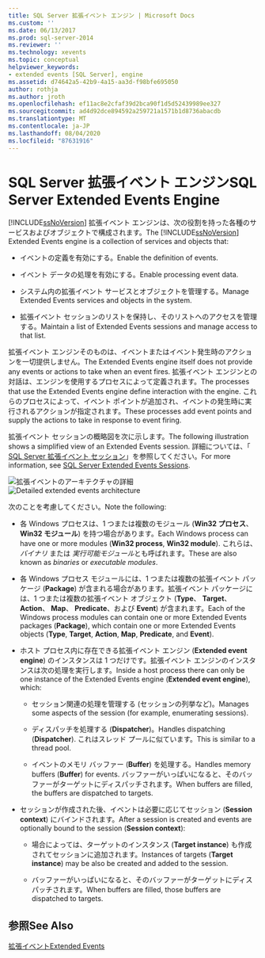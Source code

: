 ```yaml
---
title: SQL Server 拡張イベント エンジン | Microsoft Docs
ms.custom: ''
ms.date: 06/13/2017
ms.prod: sql-server-2014
ms.reviewer: ''
ms.technology: xevents
ms.topic: conceptual
helpviewer_keywords:
- extended events [SQL Server], engine
ms.assetid: d74642a5-42b9-4a15-aa3d-f98bfe695050
author: rothja
ms.author: jroth
ms.openlocfilehash: ef11ac8e2cfaf39d2bca90f1d5d52439989ee327
ms.sourcegitcommit: ad4d92dce894592a259721a1571b1d8736abacdb
ms.translationtype: MT
ms.contentlocale: ja-JP
ms.lasthandoff: 08/04/2020
ms.locfileid: "87631916"
---
```

# <a name="sql-server-extended-events-engine"></a><span data-ttu-id="fcab8-102">SQL Server 拡張イベント エンジン</span><span class="sxs-lookup"><span data-stu-id="fcab8-102">SQL Server Extended Events Engine</span></span>
  <span data-ttu-id="fcab8-103">[!INCLUDE[ssNoVersion](../../includes/ssnoversion-md.md)] 拡張イベント エンジンは、次の役割を持った各種のサービスおよびオブジェクトで構成されます。</span><span class="sxs-lookup"><span data-stu-id="fcab8-103">The [!INCLUDE[ssNoVersion](../../includes/ssnoversion-md.md)] Extended Events engine is a collection of services and objects that:</span></span>  
  
-   <span data-ttu-id="fcab8-104">イベントの定義を有効にする。</span><span class="sxs-lookup"><span data-stu-id="fcab8-104">Enable the definition of events.</span></span>  
  
-   <span data-ttu-id="fcab8-105">イベント データの処理を有効にする。</span><span class="sxs-lookup"><span data-stu-id="fcab8-105">Enable processing event data.</span></span>  
  
-   <span data-ttu-id="fcab8-106">システム内の拡張イベント サービスとオブジェクトを管理する。</span><span class="sxs-lookup"><span data-stu-id="fcab8-106">Manage Extended Events services and objects in the system.</span></span>  
  
-   <span data-ttu-id="fcab8-107">拡張イベント セッションのリストを保持し、そのリストへのアクセスを管理する。</span><span class="sxs-lookup"><span data-stu-id="fcab8-107">Maintain a list of Extended Events sessions and manage access to that list.</span></span>  
  
 <span data-ttu-id="fcab8-108">拡張イベント エンジンそのものは、イベントまたはイベント発生時のアクションを一切提供しません。</span><span class="sxs-lookup"><span data-stu-id="fcab8-108">The Extended Events engine itself does not provide any events or actions to take when an event fires.</span></span> <span data-ttu-id="fcab8-109">拡張イベント エンジンとの対話は、エンジンを使用するプロセスによって定義されます。</span><span class="sxs-lookup"><span data-stu-id="fcab8-109">The processes that use the Extended Events engine define interaction with the engine.</span></span> <span data-ttu-id="fcab8-110">これらのプロセスによって、イベント ポイントが追加され、イベントの発生時に実行されるアクションが指定されます。</span><span class="sxs-lookup"><span data-stu-id="fcab8-110">These processes add event points and supply the actions to take in response to event firing.</span></span>  
  
 <span data-ttu-id="fcab8-111">拡張イベント セッションの概略図を次に示します。</span><span class="sxs-lookup"><span data-stu-id="fcab8-111">The following illustration shows a simplified view of an Extended Events session.</span></span> <span data-ttu-id="fcab8-112">詳細については、「 [SQL Server 拡張イベント セッション](sql-server-extended-events-sessions.md)」を参照してください。</span><span class="sxs-lookup"><span data-stu-id="fcab8-112">For more information, see [SQL Server Extended Events Sessions](sql-server-extended-events-sessions.md).</span></span>  
  
 <span data-ttu-id="fcab8-113">![拡張イベントのアーキテクチャの詳細](../../database-engine/media/xearchitecturedetailed.gif "拡張イベントのアーキテクチャの詳細")</span><span class="sxs-lookup"><span data-stu-id="fcab8-113">![Detailed extended events architecture](../../database-engine/media/xearchitecturedetailed.gif "Detailed extended events architecture")</span></span>  
  
 <span data-ttu-id="fcab8-114">次のことを考慮してください。</span><span class="sxs-lookup"><span data-stu-id="fcab8-114">Note the following:</span></span>  
  
-   <span data-ttu-id="fcab8-115">各 Windows プロセスは、1 つまたは複数のモジュール (**Win32 プロセス**、 **Win32 モジュール**) を持つ場合があります。</span><span class="sxs-lookup"><span data-stu-id="fcab8-115">Each Windows process can have one or more modules (**Win32 process**, **Win32 module**).</span></span> <span data-ttu-id="fcab8-116">これらは、 *バイナリ* または *実行可能モジュール*とも呼ばれます。</span><span class="sxs-lookup"><span data-stu-id="fcab8-116">These are also known as *binaries* or *executable modules*.</span></span>  
  
-   <span data-ttu-id="fcab8-117">各 Windows プロセス モジュールには、1 つまたは複数の拡張イベント パッケージ (**Package**) が含まれる場合があります。拡張イベント パッケージには、1 つまたは複数の拡張イベント オブジェクト (**Type**、 **Target**、 **Action**、 **Map**、 **Predicate**、および **Event**) が含まれます。</span><span class="sxs-lookup"><span data-stu-id="fcab8-117">Each of the Windows process modules can contain one or more Extended Events packages (**Package**), which contain one or more Extended Events objects (**Type**, **Target**, **Action**, **Map**, **Predicate**, and **Event**).</span></span>  
  
-   <span data-ttu-id="fcab8-118">ホスト プロセス内に存在できる拡張イベント エンジン (**Extended event engine**) のインスタンスは 1 つだけです。拡張イベント エンジンのインスタンスは次の処理を実行します。</span><span class="sxs-lookup"><span data-stu-id="fcab8-118">Inside a host process there can only be one instance of the Extended Events engine (**Extended event engine**), which:</span></span>  
  
    -   <span data-ttu-id="fcab8-119">セッション関連の処理を管理する (セッションの列挙など)。</span><span class="sxs-lookup"><span data-stu-id="fcab8-119">Manages some aspects of the session (for example, enumerating sessions).</span></span>  
  
    -   <span data-ttu-id="fcab8-120">ディスパッチを処理する (**Dispatcher**)。</span><span class="sxs-lookup"><span data-stu-id="fcab8-120">Handles dispatching (**Dispatcher**).</span></span> <span data-ttu-id="fcab8-121">これはスレッド プールに似ています。</span><span class="sxs-lookup"><span data-stu-id="fcab8-121">This is similar to a thread pool.</span></span>  
  
    -   <span data-ttu-id="fcab8-122">イベントのメモリ バッファー (**Buffer**) を処理する。</span><span class="sxs-lookup"><span data-stu-id="fcab8-122">Handles memory buffers (**Buffer**) for events.</span></span> <span data-ttu-id="fcab8-123">バッファーがいっぱいになると、そのバッファーがターゲットにディスパッチされます。</span><span class="sxs-lookup"><span data-stu-id="fcab8-123">When buffers are filled, the buffers are dispatched to targets.</span></span>  
  
-   <span data-ttu-id="fcab8-124">セッションが作成された後、イベントは必要に応じてセッション (**Session context**) にバインドされます。</span><span class="sxs-lookup"><span data-stu-id="fcab8-124">After a session is created and events are optionally bound to the session (**Session context**):</span></span>  
  
    -   <span data-ttu-id="fcab8-125">場合によっては、ターゲットのインスタンス (**Target instance**) も作成されてセッションに追加されます。</span><span class="sxs-lookup"><span data-stu-id="fcab8-125">Instances of targets (**Target instance**) may be also be created and added to the session.</span></span>  
  
    -   <span data-ttu-id="fcab8-126">バッファーがいっぱいになると、そのバッファーがターゲットにディスパッチされます。</span><span class="sxs-lookup"><span data-stu-id="fcab8-126">When buffers are filled, those buffers are dispatched to targets.</span></span>  
  
## <a name="see-also"></a><span data-ttu-id="fcab8-127">参照</span><span class="sxs-lookup"><span data-stu-id="fcab8-127">See Also</span></span>  
 [<span data-ttu-id="fcab8-128">拡張イベント</span><span class="sxs-lookup"><span data-stu-id="fcab8-128">Extended Events</span></span>](extended-events.md)  
  
  
